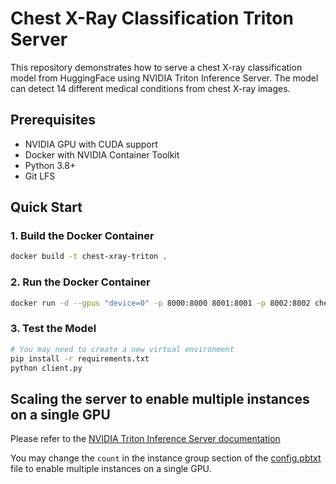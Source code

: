 # Chest X-Ray Classification Triton Server

This repository demonstrates how to serve a chest X-ray classification model from HuggingFace using NVIDIA Triton Inference Server. The model can detect 14 different medical conditions from chest X-ray images.

## Prerequisites

- NVIDIA GPU with CUDA support
- Docker with NVIDIA Container Toolkit
- Python 3.8+
- Git LFS

## Quick Start

### 1. Build the Docker Container

```bash
docker build -t chest-xray-triton .
```

### 2. Run the Docker Container

```bash
docker run -d --gpus "device=0" -p 8000:8000 8001:8001 -p 8002:8002 chest-xray-triton tritonserver --model-repository=/models
```

### 3. Test the Model

```bash
# You may need to create a new virtual environment
pip install -r requirements.txt
python client.py
```


## Scaling the server to enable multiple instances on a single GPU

Please refer to the [NVIDIA Triton Inference Server documentation](https://docs.nvidia.com/deeplearning/triton-inference-server/user-guide/docs/user_guide/model_configuration.html#multiple-model-instances)

You may change the `count` in the instance group section of the [config.pbtxt](triton_model_repository/chest_xray/config.pbtxt) file to enable multiple instances on a single GPU.
